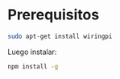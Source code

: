 # Prerequisitos

```sh
sudo apt-get install wiringpi
```

Luego instalar:

```sh
npm install -g
```

